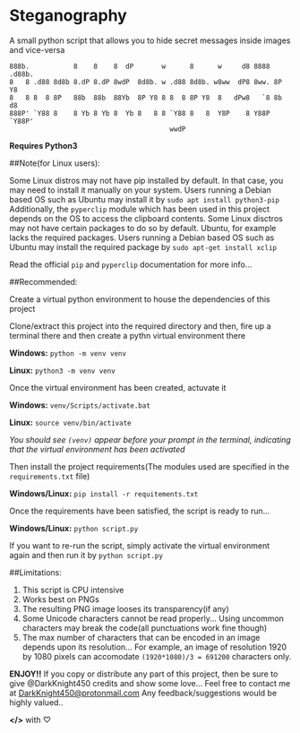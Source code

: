 # Steganography
A small python script that allows you to hide secret messages inside images and vice-versa 

```
888b.           8    8    8  dP       w      8      w     d8 8888 .d88b. 
8   8 .d88 8d8b 8.dP 8.dP 8wdP  8d8b. w .d88 8d8b. w8ww  dP8 8ww. 8P  Y8 
8   8 8  8 8P   88b  88b  88Yb  8P Y8 8 8  8 8P Y8  8   dPw8   `8 8b  d8 
888P' `Y88 8    8 Yb 8 Yb 8  Yb 8   8 8 `Y88 8   8  Y8P    8 Y88P `Y88P' 
                                        wwdP                             
```

**Requires Python3**

##Note(for Linux users):

Some Linux distros may not have pip installed by default. In that case, you may need to install it manually on your system.
Users running a Debian based OS such as Ubuntu may install it by `sudo apt install python3-pip`
Additionally, the `pyperclip` module which has been used in this project depends on the OS to access the clipboard contents.
Some Linux disctros may not have certain packages to do so by default. Ubuntu, for example lacks the required packages.
Users running a Debian based OS such as Ubuntu may install the required package by `sudo apt-get install xclip`

Read the official `pip` and `pyperclip` documentation for more info...


##Recommended:

Create a virtual python environment to house the dependencies of this project

Clone/extract this project into the required directory and then, fire up a terminal there and then create a pythn virtual environment there

**Windows:**
`python -m venv venv`

**Linux:**
`python3 -m venv venv`

Once the virtual environment has been created, actuvate it

**Windows:**
`venv/Scripts/activate.bat`

**Linux:**
`source venv/bin/activate`

*You should see `(venv)` appear before your prompt in the terminal, indicating that the virtual environment has been activated*

Then install the project requirements(The modules used are specified in the `requirements.txt` file)

**Windows/Linux:**
`pip install -r requitements.txt`

Once the requirements have been satisfied, the script is ready to run...

**Windows/Linux:**
`python script.py`


If you want to re-run the script, simply activate the virtual environment again and then run it by `python script.py`

##Limitations:
1. This script is CPU intensive
2. Works best on PNGs
3. The resulting PNG image looses its transparency(if any)
4. Some Unicode characters cannot be read properly... Using uncommon characters may break the code(all punctuations work fine though)
5. The max number of characters that can be encoded in an image depends upon its resolution... For example, an image of resolution 1920 by 1080 pixels can accomodate `(1920*1080)/3 = 691200` characters only.



**ENJOY!!**
If you copy or distribute any part of this project, then be sure to give @DarkKnight450 credits and show some love...
Feel free to contact me at DarkKnight450@protonmail.com
Any feedback/suggestions would be highly valued.. 

**</>** with ♡
